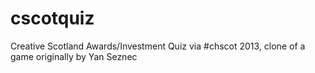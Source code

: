 cscotquiz
=========

Creative Scotland Awards/Investment Quiz via #chscot 2013, clone of a game originally by Yan Seznec
